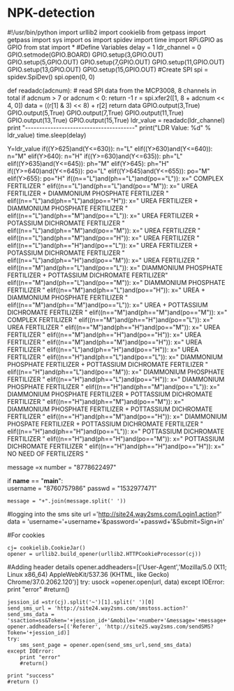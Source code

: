 # NPK-detection
#!/usr/bin/python
import urllib2
import cookielib
from getpass import getpass
import sys
import os
import spidev
import time
import RPi.GPIO as GPIO
from stat import *
#Define Variables
delay = 1
ldr_channel = 0
GPIO.setmode(GPIO.BOARD)
GPIO.setup(3,GPIO.OUT)
GPIO.setup(5,GPIO.OUT)
GPIO.setup(7,GPIO.OUT)
GPIO.setup(11,GPIO.OUT)
GPIO.setup(13,GPIO.OUT)
GPIO.setup(15,GPIO.OUT)
#Create SPI
spi = spidev.SpiDev()
spi.open(0, 0)
 
def readadc(adcnum):
    # read SPI data from the MCP3008, 8 channels in total
    if adcnum > 7 or adcnum < 0:
        return -1
    r = spi.xfer2([1, 8 + adcnum << 4, 0])
    data = ((r[1] & 3) << 8) + r[2]
    return data
GPIO.output(3,True)
GPIO.output(5,True)
GPIO.output(7,True)
GPIO.output(11,True)
GPIO.output(13,True)
GPIO.output(15,True)
ldr_value = readadc(ldr_channel)
print "---------------------------------------"
print("LDR Value: %d" % ldr_value)
time.sleep(delay)
    
Y=ldr_value
if((Y>625)and(Y<=630)):
  n="L"
elif((Y>630)and(Y<=640)):
  n="M"
elif(Y>640):
  n="H"
if((Y>=630)and(Y<=635)):
  ph="L"
elif((Y>635)and(Y<=645)):
  ph="M"
elif(Y>645):
  ph="H"
if((Y>=640)and(Y<=645)):
  po="L"
elif((Y>645)and(Y<=655)):
  po="M"
elif(Y>655):
  po="H"
if((n=="L")and(ph=="L")and(po=="L")):
   x=" COMPLEX FERTILIZER " 
elif((n=="L")and(ph=="L")and(po=="M")):
   x=" UREA FERTILIZER + DIAMMONIUM PHOSPHATE FERTILIZER "  
elif((n=="L")and(ph=="L")and(po=="H")):
   x=" UREA FERTILIZER + DIAMMONIUM PHOSPHATE FERTILIZER "
elif((n=="L")and(ph=="M")and(po=="L")):
   x=" UREA FERTILIZER + POTASSIUM DICHROMATE FERTILIZER "
elif((n=="L")and(ph=="M")and(po=="M")):
   x=" UREA FERTILIZER " 
elif((n=="L")and(ph=="M")and(po=="H")):
   x=" UREA FERTILIZER "
elif((n=="L")and(ph=="H")and(po=="L")):
   x=" UREA FERTILIZER + POTASSIUM DICHROMATE FERTILIZER "
elif((n=="L")and(ph=="H")and(po=="M")):
   x=" UREA FERTILIZER "
elif((n=="M")and(ph=="L")and(po=="L")):
   x=" DIAMMONIUM PHOSPHATE FERTILIZER + POTTASSIUM DICHROMATE FERTILIZER"
elif((n=="M")and(ph=="L")and(po=="M")):
   x=" DIAMMONIUM PHOSPHATE FERTILIZER "
elif((n=="M")and(ph=="L")and(po=="H")):
   x=" UREA + DIAMMONIUM PHOSPHATE FERTILIZER "
elif((n=="M")and(ph=="M")and(po=="L")):
   x=" UREA + POTTASSIUM DICHROMATE FERTILIZER "
elif((n=="M")and(ph=="M")and(po=="M")):
   x=" COMPLEX FERTILIZER "
elif((n=="M")and(ph=="H")and(po=="L")):
   x=" UREA FERTILIZER "
elif((n=="M")and(ph=="H")and(po=="M")):
   x=" UREA FERTILIZER "
elif((n=="M")and(ph=="H")and(po=="H")):
   x=" UREA FERTILIZER "
elif((n=="M")and(ph=="M")and(po=="H")):
   x=" UREA FERTILIZER "
elif((n=="L")and(ph=="H")and(po=="H")):
   x=" UREA FERTILIZER "
elif((n=="H")and(ph=="L")and(po=="L")):
   x=" DIAMMONIUM PHOSPHATE FERTILIZER + POTTASSIUM DICHROMATE FERTILIZER "
elif((n=="H")and(ph=="L")and(po=="M")):
   x=" DIAMMONIUM PHOSPHATE FERTILIZER "
elif((n=="H")and(ph=="L")and(po=="H")):
   x=" DIAMMONIUM PHOSPHATE FERTILIZER "
elif((n=="H")and(ph=="M")and(po=="L")):
   x=" DIAMMONIUM PHOSPHATE FERTILIZER +  POTTASSIUM DICHROMATE FERTILIZER "
elif((n=="H")and(ph=="M")and(po=="M")):
   x=" DIAMMONIUM PHOSPHATE FERTILIZER + POTTASSIUM DICHROMATE FERTILIZER "
elif((n=="H")and(ph=="M")and(po=="H")):
   x=" DIAMMONIUM PHOSPATE FERTILIZER + POTTASSIUM DICHROMATE FERTILIZER "
elif((n=="H")and(ph=="H")and(po=="L")):
   x=" POTTASSIUM DICHROMATE FERTILIZER "
elif((n=="H")and(ph=="H")and(po=="M")):
   x=" POTTASSIUM DICHROMATE FERTILIZER "
elif((n=="H")and(ph=="H")and(po=="H")):
   x=" NO NEED OF FERTILIZERS "

message =x
number = "8778622497"

if __name__ == "__main__":    
    username = "8760757986"
    passwd = "1532977471"

    message = "+".join(message.split(' '))

 #logging into the sms site
    url ='http://site24.way2sms.com/Login1.action?'
    data = 'username='+username+'&password='+passwd+'&Submit=Sign+in'

 #For cookies

    cj= cookielib.CookieJar()
    opener = urllib2.build_opener(urllib2.HTTPCookieProcessor(cj))

 #Adding header details
    opener.addheaders=[('User-Agent','Mozilla/5.0 (X11; Linux x86_64) AppleWebKit/537.36 (KHTML, like Gecko) Chrome/37.0.2062.120')]
    try:
        usock =opener.open(url, data)
    except IOError:
        print "error"
        #return()

    jession_id =str(cj).split('~')[1].split(' ')[0]
    send_sms_url = 'http://site24.way2sms.com/smstoss.action?'
    send_sms_data = 'ssaction=ss&Token='+jession_id+'&mobile='+number+'&message='+message+'&msgLen=136'
    opener.addheaders=[('Referer', 'http://site25.way2sms.com/sendSMS?Token='+jession_id)]
    try:
        sms_sent_page = opener.open(send_sms_url,send_sms_data)
    except IOError:
        print "error"
        #return()

    print "success" 
    #return ()
